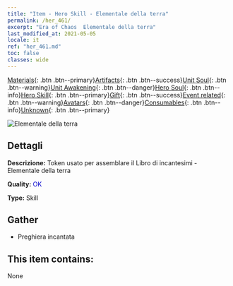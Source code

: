 ```yaml
---
title: "Item - Hero Skill - Elementale della terra"
permalink: /her_461/
excerpt: "Era of Chaos  Elementale della terra"
last_modified_at: 2021-05-05
locale: it
ref: "her_461.md"
toc: false
classes: wide
---
```

 [Materials](/ItemsIT/){: .btn .btn--primary}[Artifacts](/ItemsIT/Artifacts/){: .btn .btn--success}[Unit Soul](/ItemsIT/UnitSoul/){: .btn .btn--warning}[Unit Awakening](/ItemsIT/UnitAwakening/){: .btn .btn--danger}[Hero Soul](/ItemsIT/HeroSoul/){: .btn .btn--info}[Hero Skill](/ItemsIT/HeroSkill/){: .btn .btn--primary}[Gift](/ItemsIT/Gift/){: .btn .btn--success}[Event related](/ItemsIT/Events/){: .btn .btn--warning}[Avatars](/ItemsIT/Avatars/){: .btn .btn--danger}[Consumables](/ItemsIT/Consumables/){: .btn .btn--info}[Unknown](/ItemsIT/Unknown/){: .btn .btn--primary}

 ![Elementale della terra](/images/t/ps_zhaohuantuyuansu.png)

## Dettagli
 **Descrizione:** Token usato per assemblare il Libro di incantesimi - Elementale della terra

 **Quality:** <span style="color: #0000CD">OK</span>

 **Type:** Skill

## Gather

*    Preghiera incantata 

## This item contains:

  None

